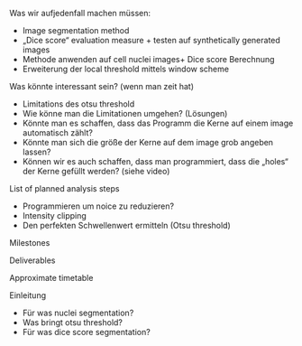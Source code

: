 Was wir aufjedenfall machen müssen:

-	Image segmentation method  
-	„Dice score“ evaluation measure + testen auf synthetically generated images  
-	Methode anwenden auf cell nuclei images+ Dice score Berechnung  
-	Erweiterung der local threshold mittels window scheme  

Was könnte interessant sein? (wenn man zeit hat)

-	Limitations des otsu threshold  
-	Wie könne man die Limitationen umgehen? (Lösungen)  
-	Könnte man es schaffen, dass das Programm die Kerne auf einem image automatisch zählt?  
-	Könnte man sich die größe der Kerne auf dem image grob angeben lassen?  
-	Können wir es auch schaffen, dass man programmiert, dass die „holes“ der Kerne gefüllt werden? (siehe video)  

List of planned analysis steps

-	Programmieren um noice zu reduzieren?  
- Intensity clipping  
-	Den perfekten Schwellenwert ermitteln (Otsu threshold)  
  

Milestones

Deliverables

Approximate timetable


Einleitung  
-	Für was nuclei segmentation?  
-	Was bringt otsu threshold?  
-	Für was dice score segmentation?   


